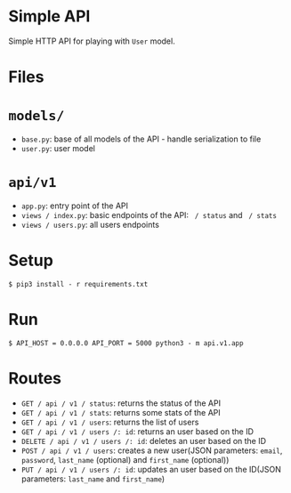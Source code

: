 # Simple API

Simple HTTP API for playing with `User` model.


# Files

# `models/`

- `base.py`: base of all models of the API - handle serialization to file
- `user.py`: user model

# `api/v1`

- `app.py`: entry point of the API
- `views / index.py`: basic endpoints of the API: ` / status` and ` / stats`
- `views / users.py`: all users endpoints


# Setup

```
$ pip3 install - r requirements.txt
```


# Run

```
$ API_HOST = 0.0.0.0 API_PORT = 5000 python3 - m api.v1.app
```


# Routes

- `GET / api / v1 / status`: returns the status of the API
- `GET / api / v1 / stats`: returns some stats of the API
- `GET / api / v1 / users`: returns the list of users
- `GET / api / v1 / users /: id`: returns an user based on the ID
- `DELETE / api / v1 / users /: id`: deletes an user based on the ID
- `POST / api / v1 / users`: creates a new user(JSON parameters: `email`, `password`, `last_name` (optional) and `first_name` (optional))
- `PUT / api / v1 / users /: id`: updates an user based on the ID(JSON parameters: `last_name` and `first_name`)
